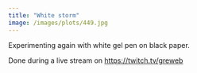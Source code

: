 ```yaml
---
title: "White storm"
image: /images/plots/449.jpg
---
```


Experimenting again with white gel pen on black paper.

Done during a live stream on https://twitch.tv/greweb
